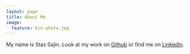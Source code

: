 ```yaml
---
layout: page
title: About Me
image:
  feature: bio-photo.jpg
---
```


My name is Stas Sajin. Look at my work on [Github](https://github.com/stasSajin) or find me on [LinkedIn](https://www.linkedin.com/in/stanislav-sajin-2a1b2aa).
